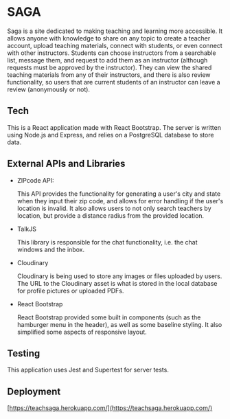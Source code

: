 # SAGA

Saga is a site dedicated to making teaching and learning more accessible. It allows anyone with knowledge to share on any topic to create a teacher account, upload teaching materials, connect with students, or even connect with other instructors. Students can choose instructors from a searchable list, message them, and request to add them as an instructor (although requests must be approved by the instructor). They can view the shared teaching materials from any of their instructors, and there is also review functionality, so users that are current students of an instructor can leave a review (anonymously or not).

## Tech

This is a React application made with React Bootstrap. The server is written using Node.js and Express, and relies on a PostgreSQL database to store data.

## External APIs and Libraries

- ZIPcode API:

  This API provides the functionality for generating a user's city and state when they input their zip code, and allows for error handling if the user's location is invalid. It also allows users to not only search teachers by location, but provide a distance radius from the provided location.

- TalkJS

  This library is responsible for the chat functionality, i.e. the chat windows and the inbox.

- Cloudinary

  Cloudinary is being used to store any images or files uploaded by users. The URL to the Cloudinary asset is what is stored in the local database for profile pictures or uploaded PDFs.

- React Bootstrap

  React Bootstrap provided some built in components (such as the hamburger menu in the header), as well as some baseline styling. It also simplified some aspects of responsive layout.

## Testing

This application uses Jest and Supertest for server
tests.

## Deployment

[https://teachsaga.herokuapp.com/](https://teachsaga.herokuapp.com/)
